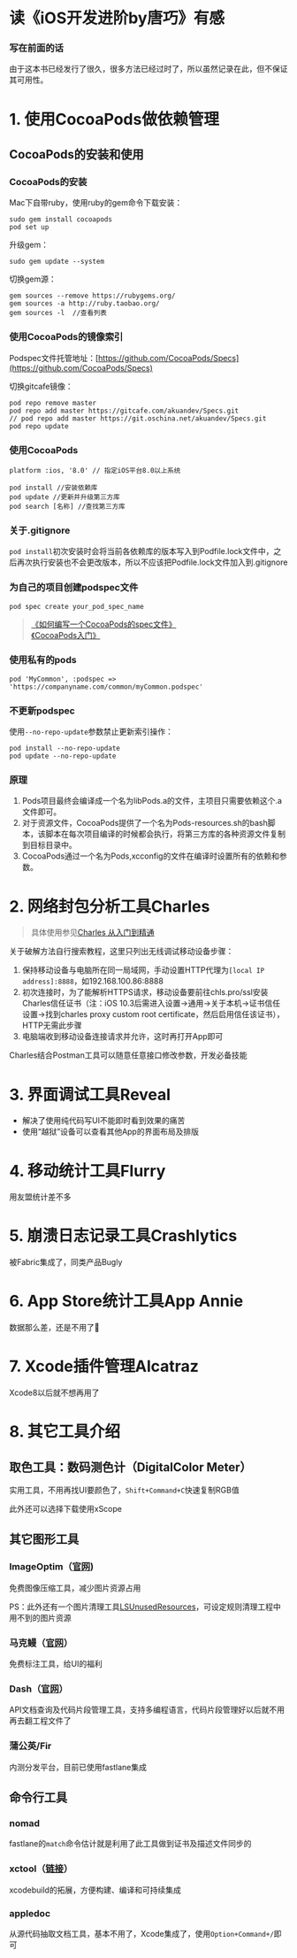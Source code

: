# 读《iOS开发进阶by唐巧》有感

###  写在前面的话
由于这本书已经发行了很久，很多方法已经过时了，所以虽然记录在此，但不保证其可用性。

# 1. 使用CocoaPods做依赖管理
## CocoaPods的安装和使用
### CocoaPods的安装
Mac下自带ruby，使用ruby的gem命令下载安装：

	sudo gem install cocoapods
	pod set up

升级gem：
	
	sudo gem update --system

切换gem源：

	gem sources --remove https://rubygems.org/
	gem sources -a http://ruby.taobao.org/
	gem sources -l	//查看列表

### 使用CocoaPods的镜像索引
Podspec文件托管地址：[https://github.com/CocoaPods/Specs](https://github.com/CocoaPods/Specs)

切换gitcafe镜像：

	pod repo remove master
	pod repo add master https://gitcafe.com/akuandev/Specs.git
	// pod repo add master https://git.oschina.net/akuandev/Specs.git
	pod repo update

### 使用CocoaPods

	platform :ios, '8.0' // 指定iOS平台8.0以上系统
	
	pod install //安装依赖库
	pod update //更新并升级第三方库
	pod search [名称] //查找第三方库

### 关于.gitignore
`pod install`初次安装时会将当前各依赖库的版本写入到Podfile.lock文件中，之后再次执行安装也不会更改版本，所以不应该把Podfile.lock文件加入到.gitignore

### 为自己的项目创建podspec文件
	pod spec create your_pod_spec_name

> [《如何编写一个CocoaPods的spec文件》](http://ishalou.com/blog/2012/10/16/how-to-create-a-cocoapods-spec-file/)<br/>
> [《CocoaPods入门》](http://studentdeng.github.io/blog/2013/09/13/cocoapods-tutorial/)

### 使用私有的pods
	pod 'MyCommon', :podspec => 'https://companyname.com/common/myCommon.podspec' 
	
### 不更新podspec
使用`--no-repo-update`参数禁止更新索引操作：
	
	pod install --no-repo-update
	pod update --no-repo-update
	
### 原理
1. Pods项目最终会编译成一个名为libPods.a的文件，主项目只需要依赖这个.a文件即可。
2. 对于资源文件，CocoaPods提供了一个名为Pods-resources.sh的bash脚本，该脚本在每次项目编译的时候都会执行，将第三方库的各种资源文件复制到目标目录中。
3. CocoaPods通过一个名为Pods,xcconfig的文件在编译时设置所有的依赖和参数。


# 2. 网络封包分析工具Charles
> 具体使用参见[Charles 从入门到精通](http://blog.devtang.com/2015/11/14/charles-introduction/)

关于破解方法自行搜索教程，这里只列出无线调试移动设备步骤：

1. 保持移动设备与电脑所在同一局域网，手动设置HTTP代理为`[local IP address]:8888`，如192.168.100.86:8888
2. 初次连接时，为了能解析HTTPS请求，移动设备要前往chls.pro/ssl安装Charles信任证书（注：iOS 10.3后需进入设置->通用->关于本机->证书信任设置->找到charles proxy custom root certificate，然后启用信任该证书），HTTP无需此步骤
3. 电脑端收到移动设备连接请求并允许，这时再打开App即可

Charles结合Postman工具可以随意任意接口修改参数，开发必备技能


# 3. 界面调试工具Reveal
* 解决了使用纯代码写UI不能即时看到效果的痛苦
* 使用“越狱”设备可以查看其他App的界面布局及排版


# 4. 移动统计工具Flurry
用友盟统计差不多


# 5. 崩溃日志记录工具Crashlytics
被Fabric集成了，同类产品Bugly


# 6. App Store统计工具App Annie
数据那么差，还是不用了🤣


# 7. Xcode插件管理Alcatraz
Xcode8以后就不想再用了


# 8. 其它工具介绍
## 取色工具：数码测色计（DigitalColor Meter）
实用工具，不用再找UI要颜色了，`Shift+Command+C`快速复制RGB值

此外还可以选择下载使用xScope

## 其它图形工具
### ImageOptim（[官网](http://imageoptim.com/))
免费图像压缩工具，减少图片资源占用

PS：此外还有一个图片清理工具[LSUnusedResources](https://github.com/tinymind/LSUnusedResources)，可设定规则清理工程中用不到的图片资源

### 马克鳗（[官网](http://www.getmarkman.com/)）
免费标注工具，给UI的福利

### Dash（[官网](http://kapeli.com/dash)）
API文档查询及代码片段管理工具，支持多编程语言，代码片段管理好以后就不用再去翻工程文件了

### 蒲公英/Fir
内测分发平台，目前已使用fastlane集成

## 命令行工具
### nomad
fastlane的`match`命令估计就是利用了此工具做到证书及描述文件同步的

### xctool（[链接](https://github.com/facebook/xctool)）
xcodebuild的拓展，方便构建、编译和可持续集成

### appledoc
从源代码抽取文档工具，基本不用了，Xcode集成了，使用`Option+Command+/`即可
